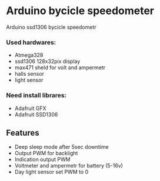 # Arduino bycicle speedometer
Arduino ssd1306 bycicle speedometr


### Used hardwares:
* Atmega328
* ssd1306 128x32pix display 
* max471 sheld for volt and ampermetr
* halls sensor
* light sensor

### Need install librares:
* Adafruit GFX
* Adafruit SSD1306

## Features
* Deep sleep mode after 5sec downtime
* Output PWM for backlight
* Indication output PWM
* Voltmeter and ampermetr for battery (5-16v)
* Day light sensor set PWM to 0
